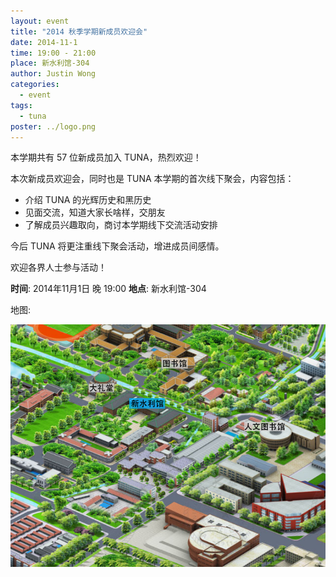 ```yaml
---
layout: event
title: "2014 秋季学期新成员欢迎会"
date: 2014-11-1
time: 19:00 - 21:00
place: 新水利馆-304
author: Justin Wong
categories:
  - event
tags:
  - tuna
poster: ../logo.png
---
```


本学期共有 57 位新成员加入 TUNA，热烈欢迎！

本次新成员欢迎会，同时也是 TUNA 本学期的首次线下聚会，内容包括：

- 介绍 TUNA 的光辉历史和黑历史
- 见面交流，知道大家长啥样，交朋友
- 了解成员兴趣取向，商讨本学期线下交流活动安排

今后 TUNA 将更注重线下聚会活动，增进成员间感情。

欢迎各界人士参与活动！

**时间**: 2014年11月1日 晚 19:00 
**地点**: 新水利馆-304

地图:

![](/assets/img/events/map_welcome_2014.png)


